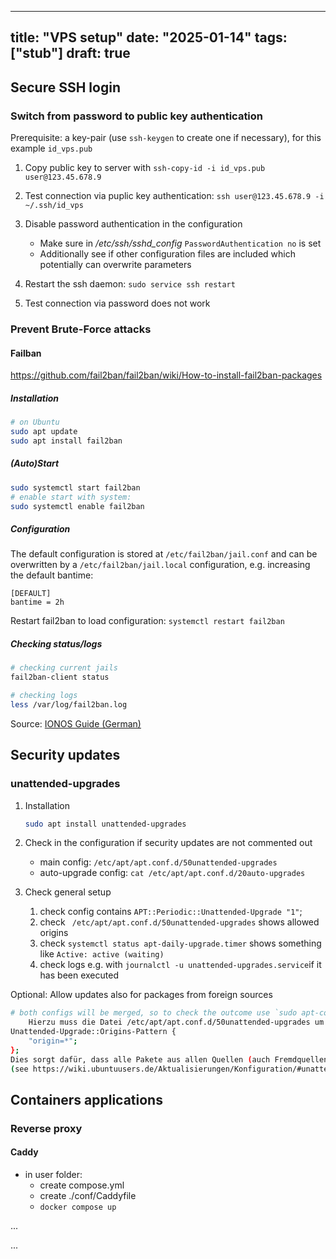 ______________________________________________________________________

## title: "VPS setup" date: "2025-01-14" tags: \["stub"\] draft: true

## Secure SSH login

### Switch from password to public key authentication

Prerequisite: a key-pair (use `ssh-keygen` to create one if necessary), for this example `id_vps.pub`

1. Copy public key to server with `ssh-copy-id -i id_vps.pub user@123.45.678.9`

1. Test connection via puplic key authentication: `ssh user@123.45.678.9 -i ~/.ssh/id_vps`

1. Disable password authentication in the configuration

   - Make sure in _/etc/ssh/sshd_config_ `PasswordAuthentication no` is set
   - Additionally see if other configuration files are included which potentially can overwrite parameters

1. Restart the ssh daemon: `sudo service ssh restart`

1. Test connection via password does not work

### Prevent Brute-Force attacks

#### Failban

https://github.com/fail2ban/fail2ban/wiki/How-to-install-fail2ban-packages

##### Installation

```bash
# on Ubuntu
sudo apt update
sudo apt install fail2ban
```

##### (Auto)Start

```bash
sudo systemctl start fail2ban
# enable start with system:
sudo systemctl enable fail2ban
```

##### Configuration

The default configuration is stored at `/etc/fail2ban/jail.conf` and can be overwritten by a `/etc/fail2ban/jail.local` configuration, e.g. increasing the default bantime:

```
[DEFAULT]
bantime = 2h
```

Restart fail2ban to load configuration: `systemctl restart fail2ban`

##### Checking status/logs

```bash
# checking current jails
fail2ban-client status

# checking logs
less /var/log/fail2ban.log
```

Source: [IONOS Guide (German)](https://www.ionos.de/hilfe/sicherheit/dedicated-server/server-absichern-mit-fail2ban/)

## Security updates

### unattended-upgrades

1. Installation

   ```bash
   sudo apt install unattended-upgrades
   ```

1. Check in the configuration if security updates are not commented out

   - main config: `/etc/apt/apt.conf.d/50unattended-upgrades`
   - auto-upgrade config: `cat /etc/apt/apt.conf.d/20auto-upgrades`

1. Check general setup

   1. check config contains `APT::Periodic::Unattended-Upgrade "1"`;
   1. check ` /etc/apt/apt.conf.d/50unattended-upgrades` shows allowed origins
   1. check `systemctl status apt-daily-upgrade.timer` shows something like `Active: active (waiting)`
   1. check logs e.g. with `journalctl -u unattended-upgrades.service`if it has been executed

Optional: Allow updates also for packages from foreign sources

```bash
# both configs will be merged, so to check the outcome use `sudo apt-config dump | grep Periodic`
    Hierzu muss die Datei /etc/apt/apt.conf.d/50unattended-upgrades um folgenden Inhalt ergänzt werden.
Unattended-Upgrade::Origins-Pattern {
    "origin=*";
};
Dies sorgt dafür, dass alle Pakete aus allen Quellen (auch Fremdquellen und PPAs) automatisch installiert werden.
(see https://wiki.ubuntuusers.de/Aktualisierungen/Konfiguration/#unattended-upgrades)
```

## Containers applications

### Reverse proxy

#### Caddy

- in user folder:
  - create compose.yml
  - create ./conf/Caddyfile
  - `docker compose up`

...

<!-- - docker
- portainer
- watchtower -->

...
